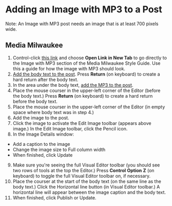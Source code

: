 # Adding an Image with MP3 to a Post

Note: An Image with MP3 post needs an image that is at least 700 pixels wide. 

## Media Milwaukee

1. Control-click [this link](http://mediamilwaukee.com/style-guide#imagewithmp3) and choose **Open Link in New Tab** to go directly to the Image with MP3 section of the Media Milwaukee Style Guide. Use this a guide for how the image with MP3 should look.
2. [Add the body text to the post](/working-with-text-and-links/working-with-content-in-the-visual-editor.md). Press **Return** \(on keyboard\) to create a hard return after the body text.
3. In the area under the body text, [add the MP3 to the post](/working-with-media/adding-an-mp3-to-a-post.md).
4. Place the mouse courser in the upper-left corner of the Editor \(before the body text.\) Press **Return** \(on keyboard\) to create a hard return before the body text. 
5. Place the mouse courser in the upper-left corner of the Editor \(in empty space where body text was in step 4.\) 
6. Add the image to the post.
7. Click the image to activate the Edit Image toolbar (appears above image.) In the Edit Image toolbar, click the Pencil icon.
8. In the Image Details window:
 * Add a caption to the image
 * Change the image size to Full column width
 * When finished, click Update
9. Make sure you're seeing the full Visual Editor toolbar (you should see two rows of tools at the top the Editor.) Press **Control** **Option** **Z** (on keyboard) to toggle the full Visual Editor toolbar on, if necessary. 
10. Place the courser at the start of the body text (on the same line as the body text.) Click the Horizontal line button (in Visual Editor toolbar.) A horizontal line will appear between the image caption and the body text. 
11. When finished, click Publish or Update. 


